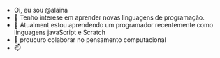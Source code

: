 - Oi, eu sou @alaina
- 👀 Tenho interese em aprender novas linguagens de programação.
- 🌱 Atualment estou aprendendo um programador recentemente como linguagens javaScript e Scratch
- 💞️ proucuro colaborar no pensamento computacional
- 📫 

<!---
alaina3003/alaina3003 is a ✨ special ✨ repository because its `README.md` (this file) appears on your GitHub profile.
You can click the Preview link to take a look at your changes.
--->
